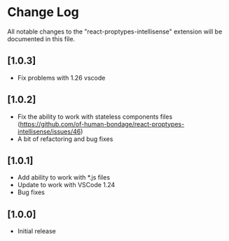 # Change Log

All notable changes to the "react-proptypes-intellisense" extension will be documented in this file.

## [1.0.3]

*   Fix problems with 1.26 vscode

## [1.0.2]

*   Fix the ability to work with stateless components files (https://github.com/of-human-bondage/react-proptypes-intellisense/issues/46)
*   A bit of refactoring and bug fixes

## [1.0.1]

*   Add ability to work with \*.js files
*   Update to work with VSCode 1.24
*   Bug fixes

## [1.0.0]

*   Initial release
